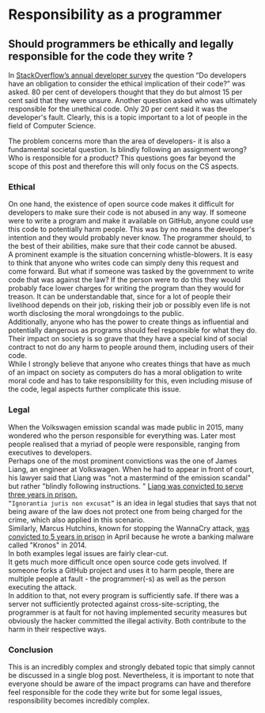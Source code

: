 # Responsibility as a programmer

## Should programmers be ethically and legally responsible for the code they write ?

In [StackOverflow’s annual developer survey](https://insights.stackoverflow.com/survey/2018/#ethics) the question “Do developers have an obligation to consider the ethical implication of their code?” was asked. 80 per cent of developers thought that they do but almost 15 per cent said that they were unsure. Another question asked who was ultimately responsible for the unethical code. Only 20 per cent said it was the developer's fault. Clearly, this is a topic important to a lot of people in the field of Computer Science.

The problem concerns more than the area of developers- it is also a fundamental societal question. Is blindly following an assignment wrong? Who is responsible for a product? This questions goes far beyond the scope of this post and therefore this will only focus on the CS aspects.

### Ethical

On one hand, the existence of open source code makes it difficult for developers to make sure their code is not abused in any way. If someone were to write a program and make it available on GitHub, anyone could use this code to potentially harm people. This was by no means the developer's intention and they would probably never know. The programmer should, to the best of their abilities, make sure that their code cannot be abused. </br>
A prominent example is the situation concerning whistle-blowers. It is easy to think that anyone who writes code can simply deny this request and come forward. But what if someone was tasked by the government to write code that was against the law? If the person were to do this they would probably face lower charges for writing the program than they would for treason. It can be understandable that, since for a lot of people their livelihood depends on their job, risking their job or possibly even life is not worth disclosing the moral wrongdoings to the public. </br>
Additionally, anyone who has the power to create things as influential and potentially dangerous as programs should feel responsible for what they do. Their impact on society is so grave that they have a special kind of social contract to not do any harm to people around them, including users of their code. </br>
While I strongly believe that anyone who creates things that have as much of an impact on society as computers do has a moral obligation to write moral code and has to take responsibility for this, even including misuse of the code, legal aspects further complicate this issue.

### Legal
When the Volkswagen emission scandal was made public in 2015, many wondered who the person responsible for everything was. Later most people realised that a myriad of people were responsible, ranging from executives to developers.
</br>Perhaps one of the most prominent convictions was the one of James Liang, an engineer at Volkswagen. When he had to appear in front of court, his lawyer said that Liang was "not a mastermind of the emission scandal" but rather "blindly following instructions. " [Liang was convicted to serve three years in prison.](https://uk.reuters.com/article/uk-volkswagen-emissions-sentencing/vw-engineer-sentenced-to-40-month-prison-term-in-diesel-case-idUKKCN1B522K) </br>
<code>“Ignorantia juris non excusat”</code> is an idea in legal studies that says that not being aware of the law does not protect one from being charged for the crime, which also applied in this scenario.
</br>
Similarly, Marcus Hutchins, known for stopping the WannaCry attack, [was convicted to 5 years in prison](https://www.nytimes.com/2019/04/20/world/europe/marcus-hutchins-wannacry.html) in April because he wrote a banking malware called "Kronos" in 2014. </br> In both examples legal issues are fairly clear-cut.     
It gets much more difficult once open source code gets involved. If someone forks a GitHub project and uses it to harm people, there are multiple people at fault - the programmer(-s) as well as the person executing the attack.
</br> In addition to that, not every program is sufficiently safe. If there was a server not sufficiently protected against cross-site-scripting, the programmer is at fault for not having implemented security measures but obviously the hacker committed the illegal activity. Both contribute to the harm in their respective ways. </br>

### Conclusion
This is an incredibly complex and strongly debated topic that simply cannot be discussed in a single blog post. Nevertheless, it is important to note that everyone should be aware of the impact programs can have and therefore feel responsible for the code they write but for some legal issues, responsibility becomes incredibly complex. </br>
